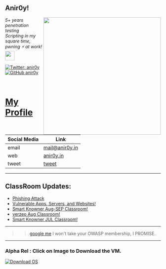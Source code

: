 <h2>Anir0y!</h2>
<img align='right' src="https://github-readme-stats.vercel.app/api?username=anir0y&show_icons=true&theme=dark" width="380">
<p><em>5+ years penetration testing<br>
  Scripting in my square time, pwning ⚡ at work!<img src="https://media.giphy.com/media/WUlplcMpOCEmTGBtBW/giphy.gif" width="30"> 
</em></p>

[![Twitter: anir0y](https://img.shields.io/twitter/follow/anir0y?style=flat-square)](https://twitter.com/anir0y)
[![GitHub anir0y](https://img.shields.io/github/followers/anir0y?label=follow%20github&style=flat-square)](https://github.com/anir0y)

<br>

# [My Profile](https://anir0y.in/refer=githubreadme)


|Social Media|Link|
|---|---|
|email | [mail@anir0y.in](mailto:mail@anir0y.in)|
|web   | [anir0y.in](https://anir0y.in)|
|tweet | [tweet](https://twitter.com/anir0y)|

---






## ClassRoom Updates:
<!-- BLOG-POST-LIST:START -->
- [Phishing Attack](https://anir0y.in/classroom/2020/08/26/Blog-02)
- [Vulnerable Apps, Servers, and Websites!](https://anir0y.in/classroom/2020/08/15/Blog-01)
- [Smart Knowner Aug-SEP Classroom!](https://anir0y.in/classroom/2020/08/12/smartknowner-AUG)
- [verzeo Aug Classroom!](https://anir0y.in/classroom/2020/08/07/verzeo-aug)
- [Smart Knowner JUL Classroom!](https://anir0y.in/classroom/2020/07/16/smartknowner-July)
<!-- BLOG-POST-LIST:END -->

---


>> [google me](https://google.com/search?q=@anir0y) I won't take your OWASP membership, I PROMISE. 

---
### Alpha Rel : Click on Image to Download the VM.
[![Download OS](https://i.imgur.com/4RUjCIA.png)](https://sourceforge.net/projects/classroom-os/files/latest/download)

